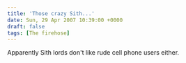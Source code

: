 ```yaml
---
title: 'Those crazy Sith...'
date: Sun, 29 Apr 2007 10:39:00 +0000
draft: false
tags: [The firehose]
---
```


Apparently Sith lords don't like rude cell phone users either.